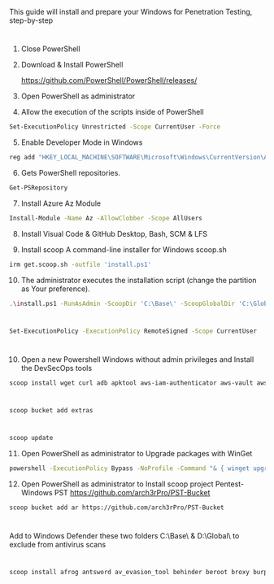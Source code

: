 This guide will install and prepare your Windows for Penetration Testing, step-by-step

#
1. Close PowerShell

2. Download & Install PowerShell

    https://github.com/PowerShell/PowerShell/releases/

3. Open PowerShell as administrator

4. Allow the execution of the scripts inside of PowerShell
```bash
Set-ExecutionPolicy Unrestricted -Scope CurrentUser -Force
```

5. Enable Developer Mode in Windows
```bash
reg add "HKEY_LOCAL_MACHINE\SOFTWARE\Microsoft\Windows\CurrentVersion\AppModelUnlock" /t REG_DWORD /f /v "AllowDevelopmentWithoutDevLicense" /d "1"
```

6. Gets PowerShell repositories.
```bash
Get-PSRepository
```

7. Install Azure Az Module
```bash
Install-Module -Name Az -AllowClobber -Scope AllUsers
```
   
8. Install Visual Code & GitHub Desktop, Bash, SCM & LFS       

9. Install scoop A command-line installer for Windows scoop.sh
```bash
irm get.scoop.sh -outfile 'install.ps1'
```
10. The administrator executes the installation script (change the partition as Your preference).
```bash
.\install.ps1 -RunAsAdmin -ScoopDir 'C:\Base\' -ScoopGlobalDir 'C:\Global' -NoProxy
```
#
```bash
Set-ExecutionPolicy -ExecutionPolicy RemoteSigned -Scope CurrentUser
```
#
10. Open a new Powershell Windows without admin privileges and Install the DevSecOps tools
```bash
scoop install wget curl adb apktool aws-iam-authenticator aws-vault aws azure-cli azure-functions-core-tools azure-ps circleci-cli cmake cmder-full composer kompose kubectl minikube docker git lua-for-windows make maven neofetch radare2 ruby s3deploy helm terraform youtube-dl docker-compose php go grep nano winget
```

#
```bash
scoop bucket add extras
```
#
```bash
scoop update
```

 11. Open PowerShell as administrator to Upgrade packages with WinGet
```bash
powershell -ExecutionPolicy Bypass -NoProfile -Command "& { winget upgrade --all  --include-unknown --include-pinned --accept-source-agreements --disable-interactivity }"
```
 12. Open PowerShell as administrator to Install scoop project Pentest-Windows PST https://github.com/arch3rPro/PST-Bucket
```bash
scoop bucket add ar https://github.com/arch3rPro/PST-Bucket
```
#
Add to Windows Defender these two folders C:\Base\ & D:\Global\ to exclude from antivirus scans
#
```bash
scoop install afrog antsword av_evasion_tool behinder beroot broxy burpsuite-np ct dalfox DeimosC2 dig dirbuster dnsx ehole ffuf fscan girsh gitrob goby godzilla goproxy govenom hetty hackbrowserdata httpx hydra interactsh jar-analyzer jndinjector john-the-ripper katana kscan ksubdomain layerdomainfinder masscan mateuszex maye mdut mimikatz myexploit naabu natpass nimscan nps nuclei ObserverWard oneforall pagodo peass-ng phpenv platypus portforward PowerRun PrintNotifyPotato proguard pyxis quake_rs quasar rad rubick rustcat scan4all scaninfo screentogif shellcodeloader sliver socat subfinder suo5 super-xray termite transfer txportmap venom vscan w3cschool webpathbrute webshell_generate websocat windynamicdesktop xray yakit ysomap -g
```
